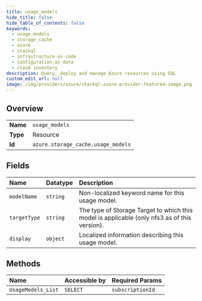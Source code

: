 ```yaml
---
title: usage_models
hide_title: false
hide_table_of_contents: false
keywords:
  - usage_models
  - storage_cache
  - azure    
  - stackql
  - infrastructure-as-code
  - configuration-as-data
  - cloud inventory
description: Query, deploy and manage Azure resources using SQL
custom_edit_url: null
image: /img/providers/azure/stackql-azure-provider-featured-image.png
---
```

  
    

## Overview
<table><tbody>
<tr><td><b>Name</b></td><td><code>usage_models</code></td></tr>
<tr><td><b>Type</b></td><td>Resource</td></tr>
<tr><td><b>Id</b></td><td><code>azure.storage_cache.usage_models</code></td></tr>
</tbody></table>

## Fields
| Name | Datatype | Description |
|:-----|:---------|:------------|
| `modelName` | `string` | Non-localized keyword name for this usage model. |
| `targetType` | `string` | The type of Storage Target to which this model is applicable (only nfs3 as of this version). |
| `display` | `object` | Localized information describing this usage model. |
## Methods
| Name | Accessible by | Required Params |
|:-----|:--------------|:----------------|
| `UsageModels_List` | `SELECT` | `subscriptionId` |
